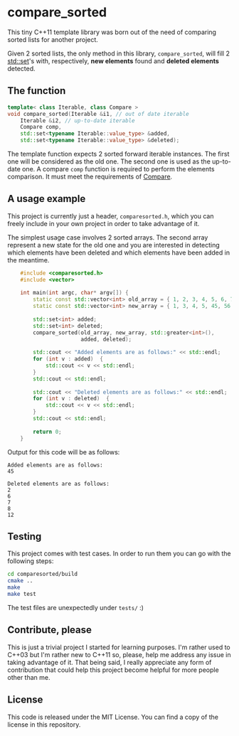 # compare_sorted
This tiny C++11 template library was born out of the need of comparing sorted lists for another project.

Given 2 sorted lists, the only method in this library, `compare_sorted`, will fill 2 [std::set](http://en.cppreference.com/w/cpp/container/set)'s with, respectively, **new elements** found and **deleted elements** detected.

## The function

```c++
template< class Iterable, class Compare >
void compare_sorted(Iterable &i1, // out of date iterable
    Iterable &i2, // up-to-date iterable
    Compare comp,  
    std::set<typename Iterable::value_type> &added, 
    std::set<typename Iterable::value_type> &deleted);
```

The template function expects 2 sorted forward iterable instances. The first one will be considered as the old one. The second one is used as the up-to-date one. A compare `comp` function is required to perform the elements comparison. It must meet the requirements of [Compare](http://en.cppreference.com/w/cpp/concept/Compare).

## A usage example
This project is currently just a header, `comparesorted.h`, which you can freely include in your own project in order to take advantage of it.

The simplest usage case involves 2 sorted arrays. The second array represent a new state for the old one and you are interested in detecting which elements have been deleted and which elements have been added in  the meantime.
```c++
    #include <comparesorted.h>
    #include <vector>
    
    int main(int argc, char* argv[]) {
        static const std::vector<int> old_array = { 1, 2, 3, 4, 5, 6, 7, 8, 12, 56 };
        static const std::vector<int> new_array = { 1, 3, 4, 5, 45, 56 };
        
        std::set<int> added;
        std::set<int> deleted;
        compare_sorted(old_array, new_array, std::greater<int>(),
                       added, deleted);
                       
        std::cout << "Added elements are as follows:" << std::endl;
        for (int v : added)  {
            std::cout << v << std::endl;
        }
        std::cout << std::endl;
        
        std::cout << "Deleted elements are as follows:" << std::endl;
        for (int v : deleted)  {
            std::cout << v << std::endl;
        }
        std::cout << std::endl;
        
        return 0;
    }
```

Output for this code will be as follows:
```
Added elements are as follows:
45

Deleted elements are as follows:
2
6
7
8
12
```

## Testing
This project comes with test cases. In order to run them you can go with the following steps:

```bash
cd comparesorted/build
cmake ..
make
make test
```

The test files are unexpectedly under `tests/` :)

## Contribute, please
This is just a trivial project I started for learning purposes. I'm rather used to C++03 but I'm rather new to C++11 so, please, help me address any issue in taking advantage of it.
That being said, I really appreciate any form of contribution that could help this project become helpful for more people other than me. 

## License
This code is released under the MIT License. You can find a copy of the license in this repository.
